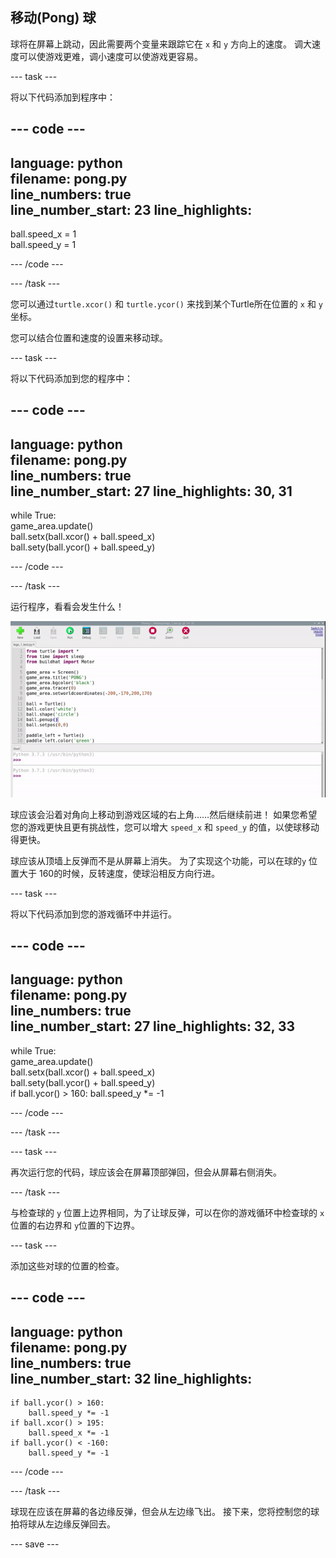 ## 移动(Pong) 球

球将在屏幕上跳动，因此需要两个变量来跟踪它在 `x` 和 `y` 方向上的速度。 调大速度可以使游戏更难，调小速度可以使游戏更容易。

--- task ---

将以下代码添加到程序中：

--- code ---
---
language: python   
filename: pong.py   
line_numbers: true   
line_number_start: 23
line_highlights:
---

ball.speed_x = 1   
ball.speed_y = 1

--- /code ---

--- /task ---

您可以通过`turtle.xcor()` 和 `turtle.ycor()` 来找到某个Turtle所在位置的 `x` 和 `y` 坐标。

您可以结合位置和速度的设置来移动球。

--- task ---

将以下代码添加到您的程序中：

--- code ---
---
language: python   
filename: pong.py   
line_numbers: true   
line_number_start: 27
line_highlights: 30, 31
---

while True:   
    game_area.update()   
    ball.setx(ball.xcor() + ball.speed_x)   
    ball.sety(ball.ycor() + ball.speed_y)

--- /code ---

--- /task ---

运行程序，看看会发生什么！

![球从Pong屏幕右上角飞出的图片。](images/ball_diagonal.gif)

球应该会沿着对角向上移动到游戏区域的右上角……然后继续前进！ 如果您希望您的游戏更快且更有挑战性，您可以增大 `speed_x` 和 `speed_y` 的值，以使球移动得更快。

球应该从顶墙上反弹而不是从屏幕上消失。 为了实现这个功能，可以在球的`y` 位置大于 160的时候，反转速度，使球沿相反方向行进。

--- task ---

将以下代码添加到您的游戏循环中并运行。

--- code ---
---
language: python   
filename: pong.py     
line_numbers: true   
line_number_start: 27
line_highlights: 32, 33
---

while True:   
    game_area.update()   
    ball.setx(ball.xcor() + ball.speed_x)   
    ball.sety(ball.ycor() + ball.speed_y)   
    if ball.ycor() > 160: 
        ball.speed_y *= -1

--- /code ---

--- /task ---

--- task ---

再次运行您的代码，球应该会在屏幕顶部弹回，但会从屏幕右侧消失。

--- /task ---

与检查球的 `y` 位置上边界相同，为了让球反弹，可以在你的游戏循环中检查球的 `x` 位置的右边界和 `y`位置的下边界。

--- task ---

添加这些对球的位置的检查。

--- code ---
---
language: python   
filename: pong.py   
line_numbers: true   
line_number_start: 32
line_highlights:
---

    if ball.ycor() > 160:   
        ball.speed_y *= -1   
    if ball.xcor() > 195:   
        ball.speed_x *= -1   
    if ball.ycor() < -160:   
        ball.speed_y *= -1

--- /code ---

--- /task ---

球现在应该在屏幕的各边缘反弹，但会从左边缘飞出。 接下来，您将控制您的球拍将球从左边缘反弹回去。

--- save ---
